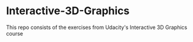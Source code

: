 # Interactive-3D-Graphics
This repo consists of the exercises from Udacity's Interactive 3D Graphics course
